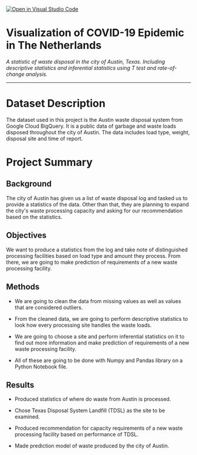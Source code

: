 [![Open in Visual Studio Code](https://classroom.github.com/assets/open-in-vscode-c66648af7eb3fe8bc4f294546bfd86ef473780cde1dea487d3c4ff354943c9ae.svg)](https://classroom.github.com/online_ide?assignment_repo_id=8212453&assignment_repo_type=AssignmentRepo)
# Visualization of COVID-19 Epidemic in The Netherlands

_A statistic of waste disposal in the city of Austin, Texas. Including descriptive statistics and inferential statistics using T test and rate-of-change analysis._

---

# Dataset Description

The dataset used in this project is the Austin waste disposal system from Google Cloud BigQuery. It is a public data of garbage and waste loads disposed throughout the city of Austin. The data includes load type, weight, disposal site and time of report.

# Project Summary

## Background

The city of Austin has given us a list of waste disposal log and tasked us to provide a statistics of the data. Other than that, they are planning to expand the city's waste processing capacity and asking for our recommendation based on the statistics.

## Objectives

We want to produce a statistics from the log and take note of distinguished processing facilities based on load type and amount they process. From there, we are going to make prediction of requirements of a new waste processing facility.

## Methods

- We are going to clean the data from missing values as well as values that are considered outliers.

- From the cleaned data, we are going to perform descriptive statistics to look how every processing site handles the waste loads.

- We are going to choose a site and perform inferential statistics on it to find out more information and make prediction of requirements of a new waste processing facility.

- All of these are going to be done with Numpy and Pandas library on a Python Notebook file.

## Results

- Produced statistics of where do waste from Austin is processed.

- Chose Texas Disposal System Landfill (TDSL) as the site to be examined.

- Produced recommendation for capacity requirements of a new waste processing facility based on performance of TDSL.

- Made prediction model of waste produced by the city of Austin.

